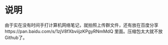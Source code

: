 # 说明
由于实在没有时间手打计算机网络笔记，就拍照上传群文件，还有放在百度分享https://pan.baidu.com/s/1zjV8fXbviijzKPgyRNmMdQ 里面。压缩包太大就不放Github了。   